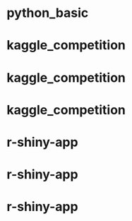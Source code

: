 # python_basic
# kaggle_competition
# kaggle_competition
# kaggle_competition
# r-shiny-app
# r-shiny-app
# r-shiny-app
